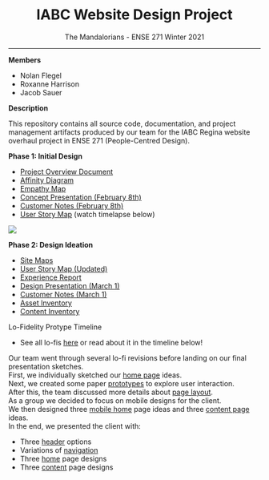 <h1 align="center">IABC Website Design Project</h1>
<p align="center">The Mandalorians - ENSE 271 Winter 2021</p>

---
**Members**
- Nolan Flegel
- Roxanne Harrison
- Jacob Sauer

**Description**

This repository contains all source code, documentation, and project management artifacts produced by our team for the IABC Regina website overhaul project in ENSE 271 (People-Centred Design).

**Phase 1: Initial Design**

- <a href="https://github.com/SquareSquire286/ENSE271-IABC-Project/blob/jacob/Initial%20Design/ProjectOverview.md">Project Overview Document</a>
- <a href="https://github.com/SquareSquire286/ENSE271-IABC-Project/blob/jacob/Initial%20Design/AffinityDiagram.pdf">Affinity Diagram</a>
- <a href="https://github.com/SquareSquire286/ENSE271-IABC-Project/blob/jacob/Initial%20Design/EmpathyMap.pdf">Empathy Map</a>
- <a href="https://github.com/SquareSquire286/ENSE271-IABC-Project/blob/jacob/Initial%20Design/Concept%20Presentation%20(February%208th).pdf">Concept Presentation (February 8th)</a>
- <a href="https://github.com/SquareSquire286/ENSE271-IABC-Project/blob/jacob/Initial%20Design/CustomerNotesFeb8.md">Customer Notes (February 8th)</a>
- <a href="https://github.com/SquareSquire286/ENSE271-IABC-Project/blob/jacob/Initial%20Design/UserStoryMap.pdf">User Story Map</a> (watch timelapse below)

![](Initial%20Design/UserStoryMap.gif)

**Phase 2: Design Ideation**

- [Site Maps](Design%20Ideation/SiteMaps.pdf)
- [User Story Map (Updated)](Design%20Ideation/UserStoryMap(Updated).PNG)
- [Experience Report](Design%20Ideation/ExperienceReport.pdf)
- [Design Presentation (March 1)](Design%20Ideation/DesignPresentation.pdf)
- [Customer Notes (March 1)](Design%Ideation/CustomerNotes_March1.md)
- [Asset Inventory](Design%Ideation/Asset%20Inventory%20-%20Assets.pdf)
- [Content Inventory](Design%Ideation/Asset%20Inventory%20-%20Pages.pdf)

Lo-Fidelity Protype Timeline
- See all lo-fis [here](Design%20Ideation/Lo-Fidelity%20Sketches/AllDesignSketches.pdf) or read about it in the timeline below!  

Our team went through several lo-fi revisions before landing on our final presentation sketches.  
First, we individually sketched our [home page](Design%20Ideation/Lo-Fidelity%20Sketches/FirstDraftHomePage.pdf) ideas.  
Next, we created some paper [prototypes](Design%20Ideation/Lo-Fidelity%20Sketches/Prototyping.pdf) to explore user interaction.  
After this, the team discussed more details about [page layout](Design%20Ideation/Lo-Fidelity%20Sketches/PageLayout.pdf).  
As a group we decided to focus on mobile designs for the client.   
We then designed three [mobile home](Design%20Ideation/Lo-Fidelity%20Sketches/MobileHome.pdf) page ideas and three [content page](Design%20Ideation/Lo-Fidelity%20Sketches/MobileContent.pdf) ideas.  
In the end, we presented the client with:   
- Three [header](Design%20Ideation/Lo-Fidelity%20Sketches/Headers.pdf) options  
- Variations of [navigation](Design%20Ideation/Lo-Fidelity%20Sketches/PresentedNavigation.pdf)  
- Three [home](Design%20Ideation/Lo-Fidelity%20Sketches/PresentedHomePages.pdf) page designs  
- Three [content](Design%20Ideation/Lo-Fidelity%20Sketches/PresentedContentPages.pdf) page designs
